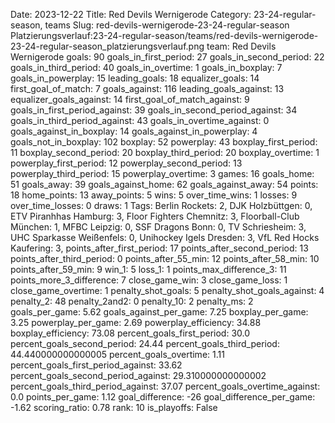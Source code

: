Date: 2023-12-22
Title: Red Devils Wernigerode
Category: 23-24-regular-season, teams
Slug: red-devils-wernigerode-23-24-regular-season
Platzierungsverlauf:23-24-regular-season/teams/red-devils-wernigerode-23-24-regular-season_platzierungsverlauf.png
team: Red Devils Wernigerode
goals: 90
goals_in_first_period: 27
goals_in_second_period: 22
goals_in_third_period: 40
goals_in_overtime: 1
goals_in_boxplay: 7
goals_in_powerplay: 15
leading_goals: 18
equalizer_goals: 14
first_goal_of_match: 7
goals_against: 116
leading_goals_against: 13
equalizer_goals_against: 14
first_goal_of_match_against: 9
goals_in_first_period_against: 39
goals_in_second_period_against: 34
goals_in_third_period_against: 43
goals_in_overtime_against: 0
goals_against_in_boxplay: 14
goals_against_in_powerplay: 4
goals_not_in_boxplay: 102
boxplay: 52
powerplay: 43
boxplay_first_period: 11
boxplay_second_period: 20
boxplay_third_period: 20
boxplay_overtime: 1
powerplay_first_period: 12
powerplay_second_period: 13
powerplay_third_period: 15
powerplay_overtime: 3
games: 16
goals_home: 51
goals_away: 39
goals_against_home: 62
goals_against_away: 54
points: 18
home_points: 13
away_points: 5
wins: 5
over_time_wins: 1
losses: 9
over_time_losses: 0
draws: 1
Tags:  Berlin Rockets: 2,  DJK Holzbüttgen: 0,  ETV Piranhhas Hamburg: 3,  Floor Fighters Chemnitz: 3,  Floorball-Club München: 1,  MFBC Leipzig: 0,  SSF Dragons Bonn: 0,  TV Schriesheim: 3,  UHC Sparkasse Weißenfels: 0,  Unihockey Igels Dresden: 3,  VfL Red Hocks Kaufering: 3,
points_after_first_period: 17
points_after_second_period: 13
points_after_third_period: 0
points_after_55_min: 12
points_after_58_min: 10
points_after_59_min: 9
win_1: 5
loss_1: 1
points_max_difference_3: 11
points_more_3_difference: 7
close_game_win: 3
close_game_loss: 1
close_game_overtime: 1
penalty_shot_goals: 5
penalty_shot_goals_against: 4
penalty_2: 48
penalty_2and2: 0
penalty_10: 2
penalty_ms: 2
goals_per_game: 5.62
goals_against_per_game: 7.25
boxplay_per_game: 3.25
powerplay_per_game: 2.69
powerplay_efficiency: 34.88
boxplay_efficiency: 73.08
percent_goals_first_period: 30.0
percent_goals_second_period: 24.44
percent_goals_third_period: 44.440000000000005
percent_goals_overtime: 1.11
percent_goals_first_period_against: 33.62
percent_goals_second_period_against: 29.310000000000002
percent_goals_third_period_against: 37.07
percent_goals_overtime_against: 0.0
points_per_game: 1.12
goal_difference: -26
goal_difference_per_game: -1.62
scoring_ratio: 0.78
rank: 10
is_playoffs: False
